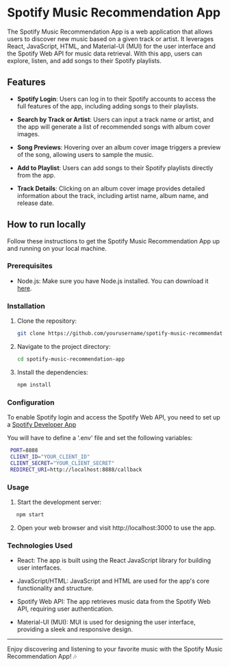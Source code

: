 # Spotify Music Recommendation App

The Spotify Music Recommendation App is a web application that allows users to discover new music based on a given track or artist. It leverages React, JavaScript, HTML, and Material-UI (MUI) for the user interface and the Spotify Web API for music data retrieval. With this app, users can explore, listen, and add songs to their Spotify playlists.

## Features

- **Spotify Login**: Users can log in to their Spotify accounts to access the full features of the app, including adding songs to their playlists.

- **Search by Track or Artist**: Users can input a track name or artist, and the app will generate a list of recommended songs with album cover images.

- **Song Previews**: Hovering over an album cover image triggers a preview of the song, allowing users to sample the music.

- **Add to Playlist**: Users can add songs to their Spotify playlists directly from the app.

- **Track Details**: Clicking on an album cover image provides detailed information about the track, including artist name, album name, and release date.

## How to run locally

Follow these instructions to get the Spotify Music Recommendation App up and running on your local machine.

### Prerequisites

- Node.js: Make sure you have Node.js installed. You can download it [here](https://nodejs.org/).

### Installation

1. Clone the repository:

   ```bash
   git clone https://github.com/yourusername/spotify-music-recommendation-app.git
   ```

2. Navigate to the project directory:

   ```bash
   cd spotify-music-recommendation-app
   ```

3. Install the dependencies:

   ```bash
   npm install
   ```

### Configuration

To enable Spotify login and access the Spotify Web API, you need to set up a [Spotify Developer App](https://developer.spotify.com/dashboard/.)

You will have to define a '.env' file and set the following variables:

```bash
 PORT=8888
 CLIENT_ID="YOUR_CLIENT_ID"
 CLIENT_SECRET="YOUR_CLIENT_SECRET"
 REDIRECT_URI=http://localhost:8888/callback
```

### Usage

1. Start the development server:

```bash
   npm start
```

2. Open your web browser and visit http://localhost:3000 to use the app.

### Technologies Used

- React: The app is built using the React JavaScript library for building user interfaces.

- JavaScript/HTML: JavaScript and HTML are used for the app's core functionality and structure.

- Spotify Web API: The app retrieves music data from the Spotify Web API, requiring user authentication.

- Material-UI (MUI): MUI is used for designing the user interface, providing a sleek and responsive design.

---

Enjoy discovering and listening to your favorite music with the Spotify Music Recommendation App! 🎶
